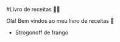 #Livro de receitas :woman_cook:

Olá! Bem vindos ao meu livro de receitas :wave:

- Strogonoff de frango 
